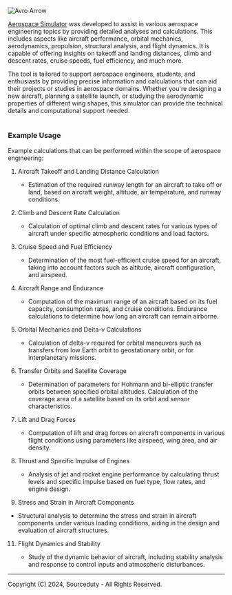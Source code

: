 ![Avro Arrow](https://github.com/sourceduty/Aerospace_Simulator/assets/123030236/872ea50d-02f4-4006-9bdb-e20683578057)

[Aerospace Simulator](https://chat.openai.com/g/g-s2W0IfFR6-aerospace-simulator) was developed to assist in various aerospace engineering topics by providing detailed analyses and calculations. This includes aspects like aircraft performance, orbital mechanics, aerodynamics, propulsion, structural analysis, and flight dynamics. It is capable of offering insights on takeoff and landing distances, climb and descent rates, cruise speeds, fuel efficiency, and much more.

The tool is tailored to support aerospace engineers, students, and enthusiasts by providing precise information and calculations that can aid their projects or studies in aerospace domains. Whether you're designing a new aircraft, planning a satellite launch, or studying the aerodynamic properties of different wing shapes, this simulator can provide the technical details and computational support needed.

#
### Example Usage

Example calculations that can be performed within the scope of aerospace engineering:

1. Aircraft Takeoff and Landing Distance Calculation
   
   - Estimation of the required runway length for an aircraft to take off or land, based on aircraft weight, altitude, air temperature, and runway conditions.

3. Climb and Descent Rate Calculation
   
   - Calculation of optimal climb and descent rates for various types of aircraft under specific atmospheric conditions and load factors.

4. Cruise Speed and Fuel Efficiency
   
   - Determination of the most fuel-efficient cruise speed for an aircraft, taking into account factors such as altitude, aircraft configuration, and airspeed.

5. Aircraft Range and Endurance
   
   - Computation of the maximum range of an aircraft based on its fuel capacity, consumption rates, and cruise conditions. Endurance calculations to determine how long an aircraft can remain airborne.

6. Orbital Mechanics and Delta-v Calculations
   
   - Calculation of delta-v required for orbital maneuvers such as transfers from low Earth orbit to geostationary orbit, or for interplanetary missions.

7. Transfer Orbits and Satellite Coverage
   
   - Determination of parameters for Hohmann and bi-elliptic transfer orbits between specified orbital altitudes. Calculation of the coverage area of a satellite based on its orbit and sensor characteristics.

8. Lift and Drag Forces
   
   - Computation of lift and drag forces on aircraft components in various flight conditions using parameters like airspeed, wing area, and air density.

9. Thrust and Specific Impulse of Engines
   
   - Analysis of jet and rocket engine performance by calculating thrust levels and specific impulse based on fuel type, flow rates, and engine design.

10. Stress and Strain in Aircraft Components
    
   - Structural analysis to determine the stress and strain in aircraft components under various loading conditions, aiding in the design and evaluation of aircraft structures.

11. Flight Dynamics and Stability
    
    - Study of the dynamic behavior of aircraft, including stability analysis and response to control inputs and atmospheric disturbances.

***
Copyright (C) 2024, Sourceduty - All Rights Reserved.
